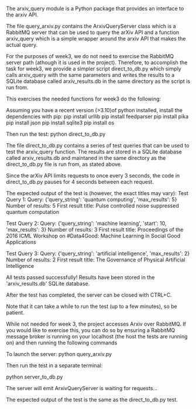 The arxiv_query module is a Python package that provides an interface to the arxiv API.

The file query_arxiv.py contains the ArxivQueryServer class which is a RabbitMQ server that can be used to query the arXiv API and a function arxiv_query which is a simple wrapper around the arxiv API that makes the actual query.

For the purposes of week3, we do not need to exercise the RabbitMQ server path (athough it is used in the project). Therefore, to accomplish the task for week3, we provide a simpler script direct_to_db.py which simply calls arxiv_query with the same parameters and writes the results to a SQLite database called arxiv_results.db in the same directory as the script is run from.

This exercises the needed functions for week3 do the following:

Assuming you have a recent version (>3.10)of python installed, install the dependencies with pip:
pip install urllib
pip install feedparser
pip install pika
pip install json
pip install sqlite3
pip install os

Then run the test:
python direct_to_db.py

The file direct_to_db.py contains a series of test queries that can be used to test the arxiv_query function.
The results are stored in a SQLite database called arxiv_results.db and maintaned in the same directory as the direct_to_db.py file is run from, as stated above.

Since the arXiv API limits requests to once every 3 seconds, the code in direct_to_db.py pauses for 4 seconds between each request.


The expected output of the test is (however, the exact titles may vary):
Test Query 1:
Query: {'query_string': 'quantum computing', 'max_results': 5}
Number of results: 5
First result title: Pulse controlled noise suppressed quantum computation

Test Query 2:
Query: {'query_string': 'machine learning', 'start': 10, 'max_results': 3}
Number of results: 3
First result title: Proceedings of the 2016 ICML Workshop on #Data4Good: Machine Learning in
  Social Good Applications

Test Query 3:
Query: {'query_string': 'artificial intelligence', 'max_results': 2}
Number of results: 2
First result title: The Governance of Physical Artificial Intelligence

All tests passed successfully!
Results have been stored in the 'arxiv_results.db' SQLite database.

After the test has completed, the server can be closed with CTRL+C.


Note that it can take a while to run the test (up to a few minutes), so be patient.


While not needed for week 3, the project accesses Arxiv over RabbitMQ. If you would like to exercise this, you can do so by ensuring a RabbitMQ message broker is running on your localhost (the host the tests are running on) and then running the following commands

To launch the server:
python query_arxiv.py

Then run the test in a separate terminal:

python server_to_db.py

The server will emit
ArxivQueryServer is waiting for requests...

The expected output of the test is the same as the direct_to_db.py test.

